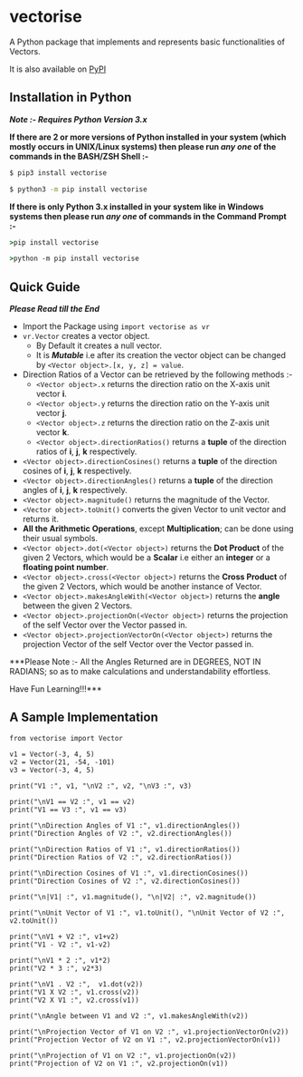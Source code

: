 # vectorise
A Python package that implements and represents basic functionalities of Vectors.

It is also available on [PyPI](https://pypi.org/project/vectorise/)

## Installation in Python
***Note \:- Requires Python Version 3.x***

**If there are 2 or more versions of Python installed in your system (which mostly occurs in UNIX/Linux systems) then please run _any one_ of the commands in the BASH/ZSH Shell \:-**
```bash
$ pip3 install vectorise

$ python3 -m pip install vectorise
```

**If there is only Python 3.x installed in your system like in Windows systems then please run _any one_ of commands in the Command Prompt \:-**
```cmd
>pip install vectorise

>python -m pip install vectorise
```
## Quick Guide
***Please Read till the End***
- Import the Package using `import vectorise as vr`
- `vr.Vector` creates a vector object.
    - By Default it creates a null vector.
    - It is ***Mutable*** i.e after its creation the vector object can be changed by `<Vector object>.[x, y, z] = value`.
- Direction Ratios of a Vector can be retrieved by the following methods :-
    - `<Vector object>.x` returns the direction ratio on the X-axis unit vector **i**.
    - `<Vector object>.y` returns the direction ratio on the Y-axis unit vector **j**.
    - `<Vector object>.z` returns the direction ratio on the Z-axis unit vector **k**.
    - `<Vector object>.directionRatios()` returns a **tuple** of the direction ratios of **i**, **j**, **k** respectively.
- `<Vector object>.directionCosines()` returns a **tuple** of the direction cosines of **i**, **j**, **k** respectively.
- `<Vector object>.directionAngles()` returns a **tuple** of the direction angles of **i**, **j**, **k** respectively.
- `<Vector object>.magnitude()` returns the magnitude of the Vector.
- `<Vector object>.toUnit()` converts the given Vector to unit vector and returns it.
- **All the Arithmetic Operations**, except **Multiplication**; can be done using their usual symbols.
- `<Vector object>.dot(<Vector object>)` returns the **Dot Product** of the given 2 Vectors, which would be a **Scalar** i.e either an **integer** or a **floating point number**.
- `<Vector object>.cross(<Vector object>)` returns the **Cross Product** of the given 2 Vectors, which would be another instance of Vector.
- `<Vector object>.makesAngleWith(<Vector object>)` returns the **angle** between the given 2 Vectors.
- `<Vector object>.projectionOn(<Vector object>)` returns the projection of the self Vector over the Vector passed in.
- `<Vector object>.projectionVectorOn(<Vector object>)` returns the projection Vector of the self Vector over the Vector passed in.

***Please Note :- All the Angles Returned are in DEGREES, NOT IN RADIANS; so as to make calculations and understandability effortless.

Have Fun Learning!!!***

## A Sample Implementation
```python3
from vectorise import Vector

v1 = Vector(-3, 4, 5)
v2 = Vector(21, -54, -101)
v3 = Vector(-3, 4, 5)

print("V1 :", v1, "\nV2 :", v2, "\nV3 :", v3)

print("\nV1 == V2 :", v1 == v2)
print("V1 == V3 :", v1 == v3)

print("\nDirection Angles of V1 :", v1.directionAngles())
print("Direction Angles of V2 :", v2.directionAngles())

print("\nDirection Ratios of V1 :", v1.directionRatios())
print("Direction Ratios of V2 :", v2.directionRatios())

print("\nDirection Cosines of V1 :", v1.directionCosines())
print("Direction Cosines of V2 :", v2.directionCosines())

print("\n|V1| :", v1.magnitude(), "\n|V2| :", v2.magnitude())

print("\nUnit Vector of V1 :", v1.toUnit(), "\nUnit Vector of V2 :", v2.toUnit())

print("\nV1 + V2 :", v1+v2)
print("V1 - V2 :", v1-v2)

print("\nV1 * 2 :", v1*2)
print("V2 * 3 :", v2*3)

print("\nV1 . V2 :",  v1.dot(v2))
print("V1 X V2 :", v1.cross(v2))
print("V2 X V1 :", v2.cross(v1))

print("\nAngle between V1 and V2 :", v1.makesAngleWith(v2))

print("\nProjection Vector of V1 on V2 :", v1.projectionVectorOn(v2))
print("Projection Vector of V2 on V1 :", v2.projectionVectorOn(v1))

print("\nProjection of V1 on V2 :", v1.projectionOn(v2))
print("Projection of V2 on V1 :", v2.projectionOn(v1))
```

